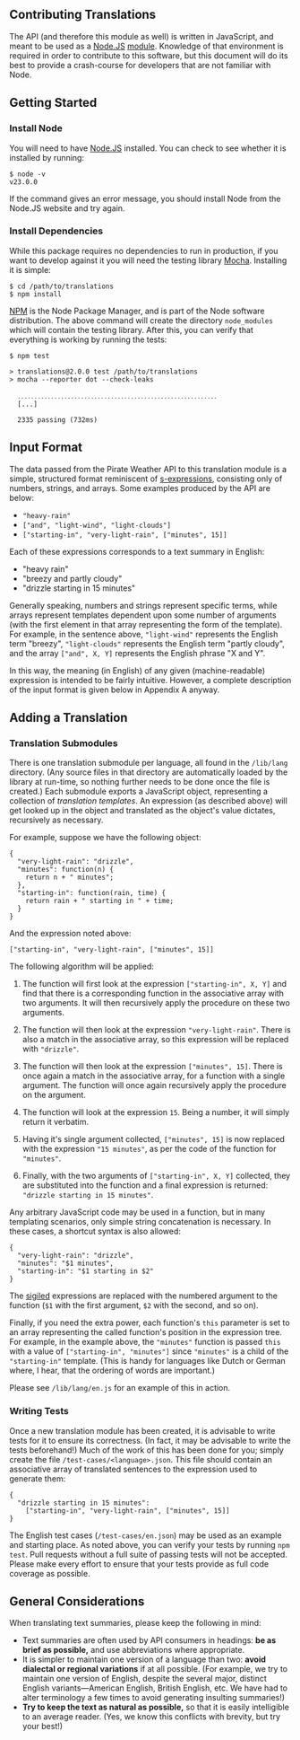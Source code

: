 Contributing Translations
---------------

The API (and therefore this module as well) is written in JavaScript, and meant
to be used as a [Node.JS][1] [module][2]. Knowledge of that environment is
required in order to contribute to this software, but this document will do its
best to provide a crash-course for developers that are not familiar with Node.

[1]: http://nodejs.org/
[2]: http://nodejs.org/api/modules.html

Getting Started
---------------

### Install Node

You will need to have [Node.JS][1] installed. You can check to see whether it
is installed by running:

    $ node -v
    v23.0.0

If the command gives an error message, you should
install Node from the Node.JS website and try again.

### Install Dependencies

While this package requires no dependencies to run in production, if you want
to develop against it you will need the testing library [Mocha][3]. Installing
it is simple:

    $ cd /path/to/translations
    $ npm install

[NPM][4] is the Node Package Manager, and is part of the Node software
distribution. The above command will create the directory `node_modules` which
will contain the testing library. After this, you can verify that everything is
working by running the tests:

    $ npm test
    
    > translations@2.0.0 test /path/to/translations
    > mocha --reporter dot --check-leaks
      
      ․․․․․․․․․․․․․․․․․․․․․․․․․․․․․․․․․․․․․․․․․․․․․․․․․․․․․․․․․․․․
      [...]

      2335 passing (732ms)

[3]: http://mochajs.org/
[4]: https://npmjs.org/

Input Format
------------

The data passed from the Pirate Weather API to this translation module is a simple,
structured format reminiscent of [s-expressions][7], consisting only of
numbers, strings, and arrays. Some examples produced by the API are below:

*   `"heavy-rain"`
*   `["and", "light-wind", "light-clouds"]`
*   `["starting-in", "very-light-rain", ["minutes", 15]]`

Each of these expressions corresponds to a text summary in English:

*   "heavy rain"
*   "breezy and partly cloudy"
*   "drizzle starting in 15 minutes"

Generally speaking, numbers and strings represent specific terms, while arrays
represent templates dependent upon some number of arguments (with the first
element in that array representing the form of the template). For example, in
the sentence above, `"light-wind"` represents the English term "breezy",
`"light-clouds"` represents the English term "partly cloudy", and the array
`["and", X, Y]` represents the English phrase "X and Y".

In this way, the meaning (in English) of any given (machine-readable)
expression is intended to be fairly intuitive. However, a complete description
of the input format is given below in Appendix A anyway.

[7]: https://en.wikipedia.org/wiki/S-expression

Adding a Translation
--------------------

### Translation Submodules

There is one translation submodule per language, all found in the `/lib/lang`
directory. (Any source files in that directory are automatically loaded by the
library at run-time, so nothing further needs to be done once the file is
created.) Each submodule exports a JavaScript object, representing a collection
of *translation templates*. An expression (as described above) will get looked
up in the object and translated as the object's value dictates, recursively as
necessary.

For example, suppose we have the following object:

    {
      "very-light-rain": "drizzle",
      "minutes": function(n) {
        return n + " minutes";
      },
      "starting-in": function(rain, time) {
        return rain + " starting in " + time;
      }
    }

And the expression noted above:

    ["starting-in", "very-light-rain", ["minutes", 15]]

The following algorithm will be applied:

1.  The function will first look at the expression `["starting-in", X, Y]` and
    find that there is a corresponding function in the associative array with
    two arguments. It will then recursively apply the procedure on these two
    arguments.

2.  The function will then look at the expression `"very-light-rain"`. There is
    also a match in the associative array, so this expression will be replaced
    with `"drizzle"`.

3.  The function will then look at the expression `["minutes", 15]`. There is
    once again a match in the associative array, for a function with a single
    argument. The function will once again recursively apply the procedure on
    the argument.

4.  The function will look at the expression `15`. Being a number, it will
    simply return it verbatim.

5.  Having it's single argument collected, `["minutes", 15]` is now replaced
    with the expression `"15 minutes"`, as per the code of the function for
    `"minutes"`.

6.  Finally, with the two arguments of `["starting-in", X, Y]` collected, they
    are substituted into the function and a final expression is returned:
    `"drizzle starting in 15 minutes"`.

Any arbitrary JavaScript code may be used in a function, but in many templating
scenarios, only simple string concatenation is necessary. In these cases, a
shortcut syntax is also allowed:

    {
      "very-light-rain": "drizzle",
      "minutes": "$1 minutes",
      "starting-in": "$1 starting in $2"
    }

The [sigiled][8] expressions are replaced with the numbered argument to the
function (`$1` with the first argument, `$2` with the second, and so on).

Finally, if you need the extra power, each function's `this` parameter is set
to an array representing the called function's position in the expression tree.
For example, in the example above, the `"minutes"` function is passed `this`
with a value of `["starting-in", "minutes"]` since `"minutes"` is a child of
the `"starting-in"` template. (This is handy for languages like Dutch or German
where, I hear, that the ordering of words are important.)

Please see `/lib/lang/en.js` for an example of this in action.

[8]: http://en.wikipedia.org/wiki/Sigil_(computer_programming)

### Writing Tests

Once a new translation module has been created, it is advisable to write tests
for it to ensure its correctness. (In fact, it may be advisable to write the
tests beforehand!) Much of the work of this has been done for you; simply
create the file `/test-cases/<language>.json`. This file should contain an
associative array of translated sentences to the expression used to generate
them:

    {
      "drizzle starting in 15 minutes":
        ["starting-in", "very-light-rain", ["minutes", 15]]
    }

The English test cases (`/test-cases/en.json`) may be used as an example
and starting place. As noted above, you can verify your tests by running
`npm test`. Pull requests without a full suite of passing tests will not
be accepted. Please make every effort to ensure that your tests provide
as full code coverage as possible.

General Considerations
----------------------

When translating text summaries, please keep the following in mind:

*   Text summaries are often used by API consumers in headings: **be as brief
    as possible,** and use abbreviations where appropriate.
*   It is simpler to maintain one version of a language than two: **avoid
    dialectal or regional variations** if at all possible. (For example, we try
    to maintain one version of English, despite the several major, distinct
    English variants—American English, British English, etc. We have had to
    alter terminology a few times to avoid generating insulting summaries!)
*   **Try to keep the text as natural as possible,** so that it is easily
    intelligible to an average reader. (Yes, we know this conflicts with
    brevity, but try your best!)